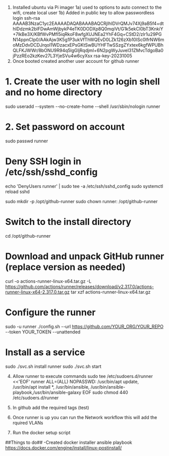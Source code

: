 1) Installed ubuntu via Pi imager
    1a) used to options to auto connect to the wifi, create local user
    1b) Added in public key to allow passwordless login ssh-rsa AAAAB3NzaC1yc2EAAAADAQABAAABAQCRjIhIDVrQMJv74Xj9aB5f4+dthIDdzmk2blFDwAmWjbykP4eTK0DODXp8Q0mqiVt/G1k5ekCI0bT3KnkiY+7lkBe3X/KBfWvPMfI5iqRkoF8wfgXUJNEa2YhF4Gq+CStD2/zlr1u29PGN14ppnCIp0/AAkAjw3K5g1P3ukVfThWQEvD0LZk126zXb10ISc0lfrNW6moMzDdvDCDJrqol1WDzacxEPsGKtSwBUYHFTwSSzgZYxtex6kgfWPUBhQLFKJWWr/8bONU9R94q5lgGljRqdjml+6N2pgWyJuveI31ZMvcTdgoBa0jPzzREo2kzKev27L3YjeSVu4w6cyXsx rsa-key-20231005
2) Once booted created another user account for github runner
# 1. Create the user with no login shell and no home directory
sudo useradd --system --no-create-home --shell /usr/sbin/nologin runner

# 2. Set password on account
sudo passwd runner

# Deny SSH login in /etc/ssh/sshd_config
echo 'DenyUsers runner' | sudo tee -a /etc/ssh/sshd_config
sudo systemctl reload sshd

sudo mkdir -p /opt/github-runner
sudo chown runner: /opt/github-runner

# Switch to the install directory
cd /opt/github-runner

# Download and unpack GitHub runner (replace version as needed)
curl -o actions-runner-linux-x64.tar.gz -L https://github.com/actions/runner/releases/download/v2.317.0/actions-runner-linux-x64-2.317.0.tar.gz
tar xzf actions-runner-linux-x64.tar.gz

# Configure the runner
sudo -u runner ./config.sh --url https://github.com/YOUR_ORG/YOUR_REPO --token YOUR_TOKEN --unattended

# Install as a service
sudo ./svc.sh install runner
sudo ./svc.sh start

4) Allow runner to execute commands
sudo tee /etc/sudoers.d/runner <<'EOF'
runner ALL=(ALL) NOPASSWD: /usr/bin/apt update, /usr/bin/apt install *, /usr/bin/ansible, /usr/bin/ansible-playbook,/usr/bin/ansible-galaxy
EOF
sudo chmod 440 /etc/sudoers.d/runner
4) In github add the required tags (test)

5) Once runner is up you can run the Network workflow this will add the rquired VLANs

6) Run the docker setup script

##Things to do##
-Created docker installer ansible playbook
https://docs.docker.com/engine/install/linux-postinstall/